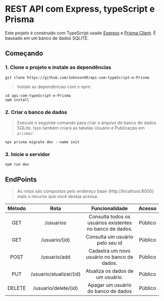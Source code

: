 # REST API com Express, typeScript e Prisma

Este projeto é construído com TypeScript usado [Express](https://expressjs.com/) e [Prisma Client](https://www.prisma.io/docs/concepts/components/prisma-client). È baseado em um banco de dados SQLITE.

## Começando

### 1. Clone o projeto e instale as dependências

`git clone https://github.com/Johnson49/api-com-typeScript-e-Prisma`

> Instale as dependências com o npm:
```
cd api-com-typeScript-e-Prisma
npm install
```

### 2. Criar o banco de dados

> Execute o seguinte comando para criar o arquivo de banco de dados SQLite. Isso também criará as tabelas Usuário e Publicação em `prisma/`:

`npx prisma migrate dev --name init`

### 3. Inicie o servidor 
`npm run dev`

## EndPoints

> As rotas são compostas pelo endereço base (http://localhost:8000) mais o recurso que você deseja acessa.

|Método|Rota| Funcionalidade| Acesso |
|:-------:|:-----:|:------:|:------:|
|GET | /usuarios | Consulta todos os usuários existentes no banco de dados.| Público |
|GET |  /usuario/{id} | Consulta um usuário pelo seu id| Público |
|POST | /usuario/add | Cadastra um novo usuário no banco de dados. | Público |
| PUT | /usuario/atualizar/{id} | Atualiza os dados de um usuário.| Público |
| DELETE | /usuario/delete/{id} |  Apagar um usuário do banco de dados| Público |




